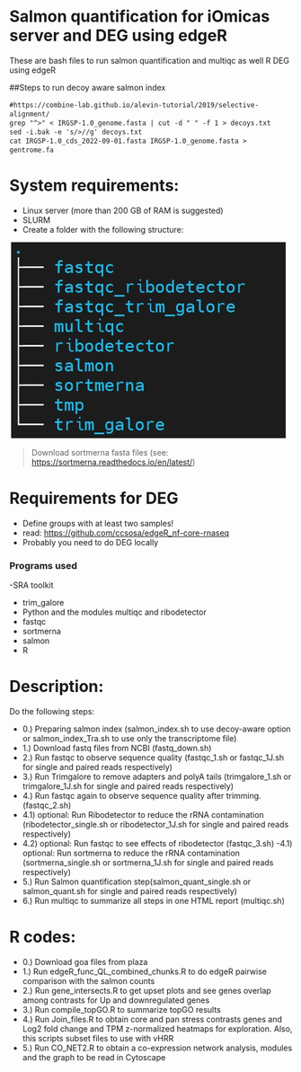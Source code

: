 # Salmon quantification for iOmicas server and DEG using edgeR
These are bash files to run salmon quantification and multiqc as well R DEG using edgeR

##Steps to run decoy aware salmon index
```
#https://combine-lab.github.io/alevin-tutorial/2019/selective-alignment/
grep "^>" < IRGSP-1.0_genome.fasta | cut -d " " -f 1 > decoys.txt
sed -i.bak -e 's/>//g' decoys.txt
cat IRGSP-1.0_cds_2022-09-01.fasta IRGSP-1.0_genome.fasta > gentrome.fa
```

# System requirements:
- Linux server (more than 200 GB of RAM is suggested)
- SLURM
- Create a folder with the following structure:

![tree_fig](https://github.com/ccsosa/salmon_quant/blob/main/Screenshot_2.jpg)
> Download sortmerna fasta files (see: https://sortmerna.readthedocs.io/en/latest/)

# Requirements for DEG
- Define groups with at least two samples!
- read: https://github.com/ccsosa/edgeR_nf-core-rnaseq
- Probably you need to do DEG locally 

### Programs used
-SRA toolkit
- trim_galore
- Python and the modules multiqc and ribodetector
- fastqc
- sortmerna
- salmon
- R

# Description:

Do the following steps:
- 0.) Preparing salmon index (salmon_index.sh to use decoy-aware option or salmon_index_Tra.sh  to use only the transcriptome file)
- 1.) Download fastq files from NCBI (fastq_down.sh)
- 2.) Run fastqc to observe sequence quality (fastqc_1.sh or fastqc_1J.sh for single and paired reads respectively)
- 3.) Run Trimgalore to remove adapters and polyA tails (trimgalore_1.sh or trimgalore_1J.sh for single and paired reads respectively)
- 4.) Run fastqc again to observe sequence quality after trimming.(fastqc_2.sh)
- 4.1) optional: Run Ribodetector to reduce the rRNA contamination (ribodetector_single.sh or ribodetector_1J.sh for single and paired reads respectively)
- 4.2) optional: Run fastqc to see effects of ribodetector (fastqc_3.sh)
-4.1) optional: Run sortmerna to reduce the rRNA contamination (sortmerna_single.sh or sortmerna_1J.sh  for single and paired reads respectively)
- 5.) Run Salmon quantification step(salmon_quant_single.sh or salmon_quant.sh for single and paired reads respectively)
- 6.) Run multiqc to summarize all steps in one HTML report (multiqc.sh)

# R codes:
- 0.) Download goa files from plaza
- 1.) Run edgeR_func_QL_combined_chunks.R to do edgeR pairwise comparison with the salmon counts
- 2.) Run gene_intersects.R to get upset plots and see genes overlap among contrasts for Up and downregulated genes
- 3.) Run compile_topGO.R to summarize topGO results
- 4.) Run Join_files.R to obtain core and pan stress contrasts  genes and Log2 fold change and TPM z-normalized heatmaps for exploration. Also, this scripts subset files to use with vHRR 
- 5.) Run CO_NET2.R to obtain a co-expression network analysis, modules and the graph to be read in Cytoscape



